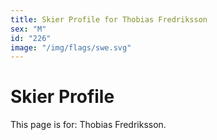 ```yaml
---
title: Skier Profile for Thobias Fredriksson
sex: "M"
id: "226"
image: "/img/flags/swe.svg" 
---
```


# Skier Profile

This page is for: Thobias Fredriksson.
    